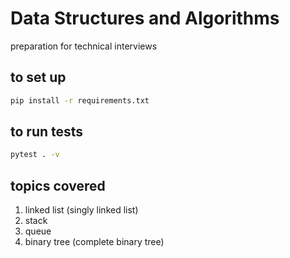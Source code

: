# Data Structures and Algorithms

preparation for technical interviews

## to set up

```bash
pip install -r requirements.txt
```

## to run tests

```bash
pytest . -v
```

## topics covered

1. linked list (singly linked list)
2. stack
3. queue
4. binary tree (complete binary tree)
